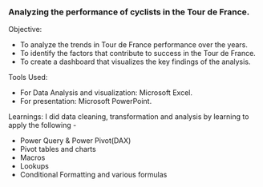 ### Analyzing the performance of cyclists in the Tour de France.

Objective: 
- To analyze the trends in Tour de France performance over the years.
- To identify the factors that contribute to success in the Tour de France.
- To create a dashboard that visualizes the key findings of the analysis.

Tools Used:
- For Data Analysis and visualization: Microsoft Excel.
- For presentation: Microsoft PowerPoint.

Learnings: I did data cleaning, transformation and analysis by learning to apply the following - 
- Power Query & Power Pivot(DAX)
- Pivot tables and charts
- Macros
- Lookups
- Conditional Formatting and various formulas
